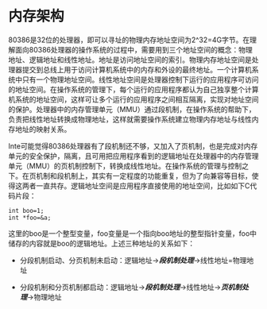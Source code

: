 # 内存架构
80386是32位的处理器，即可以寻址的物理内存地址空间为2\^32=4G字节。在理解面向80386处理器的操作系统的过程中，需要用到三个地址空间的概念：物理地址、逻辑地址和线性地址。地址是访问地址空间的索引。物理内存地址空间是处理器提交到总线上用于访问计算机系统中的内存和外设的最终地址。一个计算机系统中只有一个物理地址空间。线性地址空间是处理器控制下运行的应用程序可访问的地址空间。在操作系统的管理下，每个运行的应用程序都认为自己独享整个计算机系统的地址空间，这样可让多个运行的应用程序之间相互隔离，实现对地址空间的保护。处理器中的内存管理单元（MMU）通过段机制，在操作系统的帮助下，负责把线性地址转换成物理地址，这样就需要操作系统建立物理内存地址与线性内存地址的映射关系。

Inte可能觉得80386处理器有了段机制还不够，又加入了页机制，也是完成对内存单元的安全保护，隔离，且可用把应用程序看到的逻辑地址在处理器中的内存管理单元（MMU）的页机制控制下，转换成线性地址。在操作系统的管理与控制之下。在页机制和段机制上，其实有一定程度的功能重复，但为了向兼容等目标，使得这两者一直共存。逻辑地址空间是应用程序直接使用的地址空间，比如如下C代码片段：
```
int boo=1;
int *foo=&a;
```
这里的boo是一个整型变量，foo变量是一个指向boo地址的整型指针变量，foo中储存的内容就是boo的逻辑地址。上述三种地址的关系如下：

 * 分段机制启动、分页机制未启动：逻辑地址-\>***段机制处理***-\>线性地址=物理地址

 * 分段机制和分页机制都启动：逻辑地址-\>***段机制处理***-\>线性地址-\>***页机制处理***-\>物理地址
